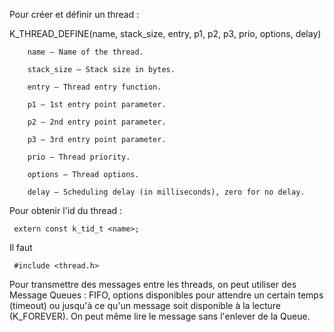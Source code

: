 Pour créer et définir un thread : 

K_THREAD_DEFINE(name, stack_size, entry, p1, p2, p3, prio, options, delay)



        name – Name of the thread.

        stack_size – Stack size in bytes.

        entry – Thread entry function.

        p1 – 1st entry point parameter.

        p2 – 2nd entry point parameter.

        p3 – 3rd entry point parameter.

        prio – Thread priority.

        options – Thread options.

        delay – Scheduling delay (in milliseconds), zero for no delay.

Pour obtenir l'id du thread : 

``` 
 extern const k_tid_t <name>;
```


Il faut 
```
 #include <thread.h>
```

Pour transmettre des messages entre les threads, on peut utiliser des Message Queues : FIFO, options disponibles pour attendre un certain temps (timeout) ou jusqu'à ce qu'un message soit disponible à la lecture (K_FOREVER). On peut même lire le message sans l'enlever de la Queue.